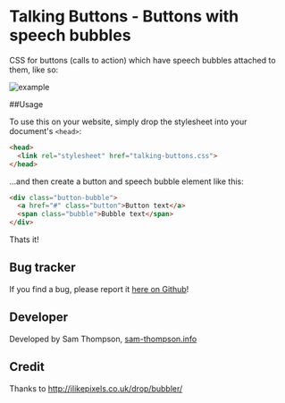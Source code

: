 Talking Buttons - Buttons with speech bubbles
===========================

CSS for buttons (calls to action) which have speech bubbles attached to them, like so:

![example](http://i.imgur.com/JXxdXv2.jpg)

##Usage

To use this on your website, simply drop the stylesheet into your document's `<head>`:

```html
<head>
  <link rel="stylesheet" href="talking-buttons.css">
</head>
```

...and then create a button and speech bubble element like this:

```html
<div class="button-bubble">
  <a href="#" class="button">Button text</a>
  <span class="bubble">Bubble text</span>
</div>
```

Thats it!

## Bug tracker

If you find a bug, please report it [here on Github](https://github.com/samteeeee/talking-buttons/issues)!

## Developer

Developed by Sam Thompson, [sam-thompson.info](http://sam-thompson.info)

## Credit

Thanks to http://ilikepixels.co.uk/drop/bubbler/
